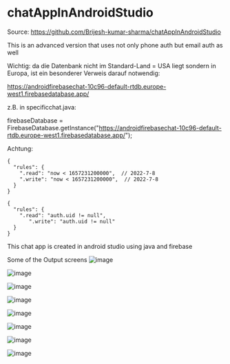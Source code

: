 # chatAppInAndroidStudio

Source: https://github.com/Brijesh-kumar-sharma/chatAppInAndroidStudio

This is an advanced version that uses not only phone auth but email auth as well

Wichtig: da die Datenbank nicht im Standard-Land = USA liegt sondern in Europa, 
ist ein besonderer Verweis darauf notwendig:

https://androidfirebasechat-10c96-default-rtdb.europe-west1.firebasedatabase.app/

z.B. in specificchat.java:

firebaseDatabase = FirebaseDatabase.getInstance("https://androidfirebasechat-10c96-default-rtdb.europe-west1.firebasedatabase.app/");

Achtung:


```plaintext
{
  "rules": {
    ".read": "now < 1657231200000",  // 2022-7-8
    ".write": "now < 1657231200000",  // 2022-7-8
  }
}
```

```plaintext
{
  "rules": {
    ".read": "auth.uid != null",
       ".write": "auth.uid != null"
  }
}
```

This chat app is created in android studio using java and firebase

Some of the Output screens
![image](https://user-images.githubusercontent.com/64765400/119440006-5a5e0100-bcd8-11eb-88fb-0712bb223f78.png)

![image](https://user-images.githubusercontent.com/64765400/119440053-706bc180-bcd8-11eb-8bb7-2f0b6c5c43df.png)

![image](https://user-images.githubusercontent.com/64765400/119440063-75307580-bcd8-11eb-8da2-f3629f67c145.png)

![image](https://user-images.githubusercontent.com/64765400/119440078-7f527400-bcd8-11eb-97bc-287362d5d764.png)

![image](https://user-images.githubusercontent.com/64765400/119440082-82e5fb00-bcd8-11eb-9c99-3dfeae3e17ee.png)

![image](https://user-images.githubusercontent.com/64765400/119440112-91ccad80-bcd8-11eb-9bba-8e7c24034da4.png)

![image](https://user-images.githubusercontent.com/64765400/119440138-9b561580-bcd8-11eb-8cdf-76c3a6a4d902.png)

![image](https://user-images.githubusercontent.com/64765400/119440156-a14bf680-bcd8-11eb-9818-2533a8f1dfa4.png)
